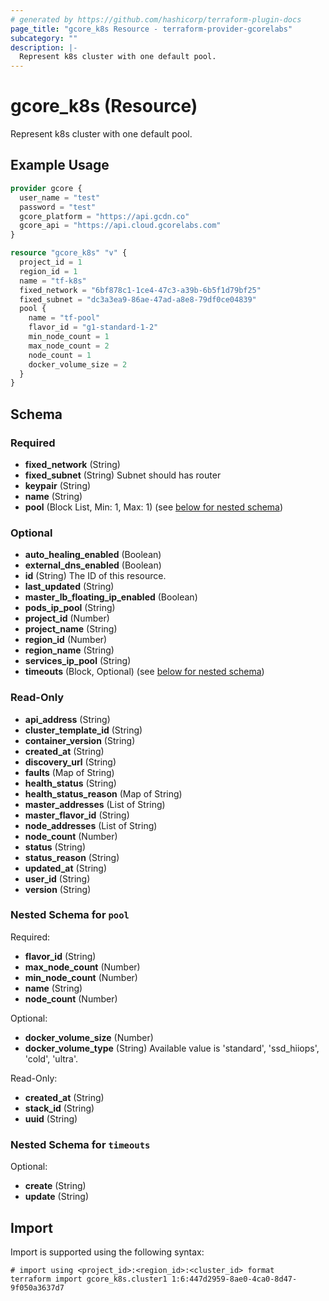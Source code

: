 ```yaml
---
# generated by https://github.com/hashicorp/terraform-plugin-docs
page_title: "gcore_k8s Resource - terraform-provider-gcorelabs"
subcategory: ""
description: |-
  Represent k8s cluster with one default pool.
---
```


# gcore_k8s (Resource)

Represent k8s cluster with one default pool.

## Example Usage

```terraform
provider gcore {
  user_name = "test"
  password = "test"
  gcore_platform = "https://api.gcdn.co"
  gcore_api = "https://api.cloud.gcorelabs.com"
}

resource "gcore_k8s" "v" {
  project_id = 1
  region_id = 1
  name = "tf-k8s"
  fixed_network = "6bf878c1-1ce4-47c3-a39b-6b5f1d79bf25"
  fixed_subnet = "dc3a3ea9-86ae-47ad-a8e8-79df0ce04839"
  pool {
    name = "tf-pool"
    flavor_id = "g1-standard-1-2"
    min_node_count = 1
    max_node_count = 2
    node_count = 1
    docker_volume_size = 2
  }
}
```

<!-- schema generated by tfplugindocs -->
## Schema

### Required

- **fixed_network** (String)
- **fixed_subnet** (String) Subnet should has router
- **keypair** (String)
- **name** (String)
- **pool** (Block List, Min: 1, Max: 1) (see [below for nested schema](#nestedblock--pool))

### Optional

- **auto_healing_enabled** (Boolean)
- **external_dns_enabled** (Boolean)
- **id** (String) The ID of this resource.
- **last_updated** (String)
- **master_lb_floating_ip_enabled** (Boolean)
- **pods_ip_pool** (String)
- **project_id** (Number)
- **project_name** (String)
- **region_id** (Number)
- **region_name** (String)
- **services_ip_pool** (String)
- **timeouts** (Block, Optional) (see [below for nested schema](#nestedblock--timeouts))

### Read-Only

- **api_address** (String)
- **cluster_template_id** (String)
- **container_version** (String)
- **created_at** (String)
- **discovery_url** (String)
- **faults** (Map of String)
- **health_status** (String)
- **health_status_reason** (Map of String)
- **master_addresses** (List of String)
- **master_flavor_id** (String)
- **node_addresses** (List of String)
- **node_count** (Number)
- **status** (String)
- **status_reason** (String)
- **updated_at** (String)
- **user_id** (String)
- **version** (String)

<a id="nestedblock--pool"></a>
### Nested Schema for `pool`

Required:

- **flavor_id** (String)
- **max_node_count** (Number)
- **min_node_count** (Number)
- **name** (String)
- **node_count** (Number)

Optional:

- **docker_volume_size** (Number)
- **docker_volume_type** (String) Available value is 'standard', 'ssd_hiiops', 'cold', 'ultra'.

Read-Only:

- **created_at** (String)
- **stack_id** (String)
- **uuid** (String)


<a id="nestedblock--timeouts"></a>
### Nested Schema for `timeouts`

Optional:

- **create** (String)
- **update** (String)

## Import

Import is supported using the following syntax:

```shell
# import using <project_id>:<region_id>:<cluster_id> format
terraform import gcore_k8s.cluster1 1:6:447d2959-8ae0-4ca0-8d47-9f050a3637d7
```
